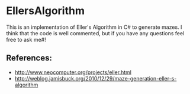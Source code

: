 # EllersAlgorithm
This is an implementation of Eller's Algorithm in C# to generate mazes.
I think that the code is well commented, but if you have any questions feel free to ask me#!

## References:

* http://www.neocomputer.org/projects/eller.html
* http://weblog.jamisbuck.org/2010/12/29/maze-generation-eller-s-algorithm
